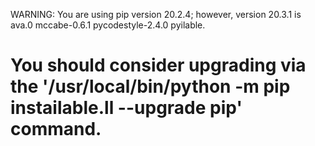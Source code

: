 WARNING: You are using pip version 20.2.4; however, version 20.3.1 is ava.0 mccabe-0.6.1 pycodestyle-2.4.0 pyilable.
# You should consider upgrading via the '/usr/local/bin/python -m pip instailable.ll --upgrade pip' command.   